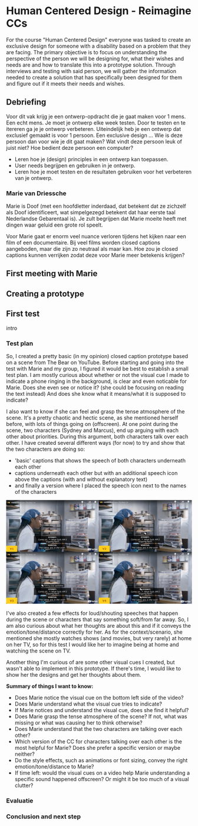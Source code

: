 # Human Centered Design - Reimagine CCs

For the course "Human Centered Design" everyone was tasked to create an exclusive design for someone with a disability based on a problem that they are facing. The primary objective is to focus on understanding the perspective of the person we will be designing for, what their wishes and needs are and how to translate this into a prototype solution. Through interviews and testing with said person, we will gather the information needed to create a solution that has specifically been designed for them and figure out if it meets their needs and wishes.

## Debriefing



Voor dit vak krijg je een ontwerp-opdracht die je gaat maken voor 1 mens. Een echt mens. Je moet je ontwerp elke week testen. Door te testen en te itereren ga je je ontwerp verbeteren. Uiteindelijk heb je een ontwerp dat exclusief gemaakt is voor 1 persoon. Een exclusive design ... Wie is deze persoon dan voor wie je dit gaat maken? Wat vindt deze persoon leuk of juist niet? Hoe bedient deze persoon een computer?

- Leren hoe je (design) principles in een ontwerp kan toepassen.
- User needs begrijpen en gebruiken in je ontwerp.
- Leren hoe je moet testen en de resultaten gebruiken voor het verbeteren van je ontwerp.

### Marie van Driessche

Marie is Doof (met een hoofdletter inderdaad, dat betekent dat ze zichzelf als Doof identificeert, wat simpelgezegd betekent dat haar eerste taal Nederlandse Gebarentaal is). Je zult begrijpen dat Marie moeite heeft met dingen waar geluid een grote rol speelt.

Voor Marie gaat er enorm veel nuance verloren tijdens het kijken naar een film of een documentaire. Bij veel films worden closed captions aangeboden, maar die zijn zo neutraal als maar kan. Hoe zou je closed captions kunnen verrijken zodat deze voor Marie meer betekenis krijgen?


## First meeting with Marie

## Creating a prototype

## First test

intro

### Test plan
So, I created a pretty basic (in my opinion) closed caption prototype based on a scene from The Bear on YouTube. Before starting and going into the test with Marie and my group, I figured it would be best to establish a small test plan. I am mostly curious about whether or not the visual cue I made to indicate a phone ringing in the background, is clear and even noticable for Marie. Does she even see or notice it? (she could be focusing on reading the text instead) And does she know what it means/what it is supposed to indicate? 

I also want to know if she can feel and grasp the tense atmosphere of the scene. It's a pretty chaotic and hectic scene, as she mentioned herself before, with lots of things going on (offscreen). At one point during the scene, two characters (Sydney and Marcus), end up arguing with each other about priorities. During this argument, both characters talk over each other. I have created several different ways (for now) to try and show that the two characters are doing so: 
- 'basic' captions that shows the speech of both characters underneath each other
- captions underneath each other but with an additional speech icon above the captions (with and without explanatory text)
- and finally a version where I placed the speech icon next to the names of the characters

![Different CC ideas to indicate multiple characters speaking over each other](./images/cc-talking_over_eachother-versions.jpg)

I've also created a few effects for loud/shouting speeches that happen during the scene or characters that say something soft/from far away. So, I am also curious about what her thoughts are about this and if it conveys the emotion/tone/distance correctly for her. As for the context/scenario, she mentioned she mostly watches shows (and movies, but very rarely) at home on her TV, so for this test I would like her to imagine being at home and watching the scene on TV. 

Another thing I'm curious of are some other visual cues I created, but wasn't able to implement in this prototype. If there's time, I would like to show her the designs and get her thoughts about them.

**Summary of things I want to know:**
- Does Marie notice the visual cue on the bottom left side of the video?
- Does Marie understand what the visual cue tries to indicate?
- If Marie notices and understand the visual cue, does she find it helpful?
- Does Marie grasp the tense atmosphere of the scene? If not, what was missing or what was causing her to think otherwise?
- Does Marie understand that the two characters are talking over each other?
- Which version of the CC for characters talking over each other is the most helpful for Marie? Does she prefer a specific version or maybe neither?
- Do the style effects, such as animations or font sizing, convey the right emotion/tone/distance to Marie?
- If time left: would the visual cues on a video help Marie understanding a specific sound happened offscreen? Or might it be too much of a visual clutter?

### Evaluatie

### Conclusion and next step
